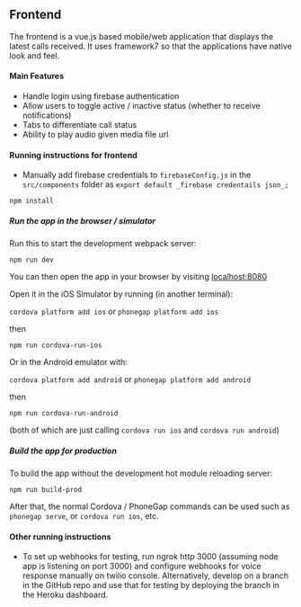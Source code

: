 ## Frontend

The frontend is a vue.js based mobile/web application that displays the latest calls received. It uses framework7 so that the applications have native look and feel. 

#### Main Features

- Handle login using firebase authentication
- Allow users to toggle active / inactive status (whether to receive notifications)
- Tabs to differentiate call status
- Ability to play audio given media file url


#### Running instructions for frontend

- Manually add firebase credentials to `firebaseConfig.js` in the `src/components` folder as `export default _firebase credentails json_;`

```
npm install
```

##### Run the app in the browser / simulator

Run this to start the development webpack server:

```
npm run dev
```

You can then open the app in your browser by visiting [localhost:8080](http://localhost:8080)

Open it in the iOS Simulator by running (in another terminal):

`cordova platform add ios` or `phonegap platform add ios`

then

```
npm run cordova-run-ios
```

Or in the Android emulator with:

`cordova platform add android` or `phonegap platform add android`

then

```
npm run cordova-run-android
```

(both of which are just calling `cordova run ios` and `cordova run android`)


##### Build the app for production

To build the app without the development hot module reloading server:

```
npm run build-prod
```

After that, the normal Cordova / PhoneGap commands can be used such as `phonegap serve`, or `cordova run ios`, etc.


#### Other running instructions

- To set up webhooks for testing, run ngrok http 3000 (assuming node app is listening on port 3000) and configure webhooks for voice response manually on twilio console. Alternatively, develop on a branch in the GitHub repo and use that for testing by deploying the branch in the Heroku dashboard.
